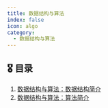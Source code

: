 ```yaml
---
title: 数据结构与算法
index: false
icon: algo
category:
  - 数据结构与算法
---
```

## 🎖️ 目录

1. [数据结构与算法：数据结构简介](2022-05-01-datastructure.md)
2. [数据结构与算法：算法简介](2022-05-02-algorithm.md)